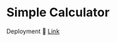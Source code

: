 <H1>Simple Calculator</h1>

Deployment 🚀 [Link](https://anup9148680234.github.io/calculator-app-react/)

